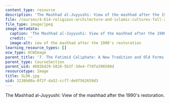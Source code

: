 ```yaml
---
content_type: resource
description: 'The Mashhad al-Juyyushi: View of the mashhad after the 1990''s restoration.'
file: /courses/4-614-religious-architecture-and-islamic-cultures-fall-2002/3238b00a0f2fda52ccf7de97562659d3_SLD6.jpg
file_type: image/jpeg
image_metadata:
  caption: 'The Mashhad al-Juyyushi: View of the mashhad after the 1990''s restoration.'
  credit: ''
  image-alt: iew of the mashhad after the 1990's restoration
learning_resource_types: []
ocw_type: OCWImage
parent_title: '7. The Fatimid Caliphate: A New Tradition and Old Forms'
parent_type: CourseSection
parent_uid: 4882bd29-5828-5b3f-3de4-f7dfa398509d
resourcetype: Image
title: SLD6.jpg
uid: 3238b00a-0f2f-da52-ccf7-de97562659d3
---
```

The Mashhad al-Juyyushi: View of the mashhad after the 1990's restoration.

